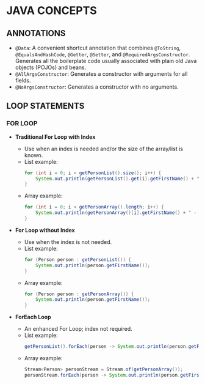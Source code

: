 # JAVA CONCEPTS

## ANNOTATIONS

- `@Data`: A convenient shortcut annotation that combines `@ToString`, `@EqualsAndHashCode`, `@Getter`, `@Setter`, and `@RequiredArgsConstructor`. Generates all the boilerplate code usually associated with plain old Java objects (POJOs) and beans.
- `@AllArgsConstructor`: Generates a constructor with arguments for all fields.
- `@NoArgsConstructor`: Generates a constructor with no arguments.

## LOOP STATEMENTS

### FOR LOOP

- **Traditional For Loop with Index**
    - Use when an index is needed and/or the size of the array/list is known.
    - List example:
      ```java
      for (int i = 0; i < getPersonList().size(); i++) {
          System.out.println(getPersonList().get(i).getFirstName() + " - " + i);
      }
      ```
    - Array example:
      ```java
      for (int i = 0; i < getPersonArray().length; i++) {
          System.out.println(getPersonArray()[i].getFirstName() + " - " + i);
      }
      ```

- **For Loop without Index**
    - Use when the index is not needed.
    - List example:
      ```java
      for (Person person : getPersonList()) {
          System.out.println(person.getFirstName());
      }
      ```
    - Array example:
      ```java
      for (Person person : getPersonArray()) {
          System.out.println(person.getFirstName());
      }
      ```

- **ForEach Loop**
    - An enhanced For Loop; index not required.
    - List example:
      ```java
      getPersonList().forEach(person -> System.out.println(person.getFirstName()));
      ```
    - Array example:
      ```java
      Stream<Person> personStream = Stream.of(getPersonArray());
      personStream.forEach(person -> System.out.println(person.getFirstName()));
      ```
